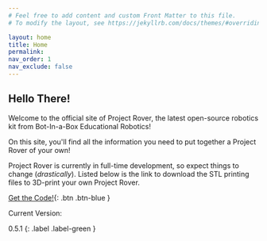 ```yaml
---
# Feel free to add content and custom Front Matter to this file.
# To modify the layout, see https://jekyllrb.com/docs/themes/#overriding-theme-defaults

layout: home
title: Home
permalink: 
nav_order: 1
nav_exclude: false
---
```

## Hello There!

Welcome to the official site of Project Rover, the latest open-source robotics kit from Bot-In-a-Box Educational Robotics!

On this site, you'll find all the information you need to put together a Project Rover of your own!

Project Rover is currently in full-time development, so expect things to change (*drastically*). Listed below is the link to download the STL printing files to 3D-print your own Project Rover.

[Get the Code!](https://github.com/botinaboxer/project-rover){: .btn .btn-blue }


Current Version:

0.5.1
{: .label .label-green }